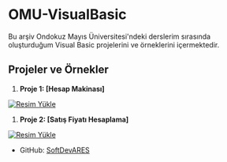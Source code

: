 # OMU-VisualBasic

Bu arşiv Ondokuz Mayıs Üniversitesi'ndeki derslerim sırasında oluşturduğum Visual Basic projelerini ve örneklerini içermektedir.

## Projeler ve Örnekler

1. **Proje 1: [Hesap Makinası]**

<a href="https://hizliresim.com/h7thxiy"><img src="https://i.hizliresim.com/h7thxiy.png" alt="Resim Yükle"></a>

1. **Proje 2: [Satış Fiyatı Hesaplama]**

<a href="https://hizliresim.com/mgcquc8"><img src="https://i.hizliresim.com/mgcquc8.png" alt="Resim Yükle"></a>


- GitHub: [SoftDevARES](https://github.com/SoftDevARES)
